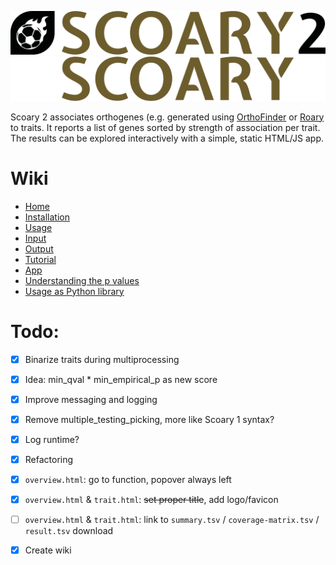 ![Scoary 2 logo (light mode)](media/scoary-2-logo-full.svg#gh-light-mode-only)
![Scoary 2 logo (dark mode)](media/scoary-2-logo-full-dark.svg#gh-dark-mode-only)

Scoary 2 associates orthogenes (e.g. generated using [OrthoFinder][orthofinder]
or [Roary][roary] to traits. It reports a list of genes sorted by strength of
association per trait. The results can be explored interactively with a simple, static HTML/JS app.

# Wiki

- [Home](https://github.com/MrTomRod/scoary-2/wiki/Home)
- [Installation](https://github.com/MrTomRod/scoary-2/wiki/Installation)
- [Usage](https://github.com/MrTomRod/scoary-2/wiki/Usage)
- [Input](https://github.com/MrTomRod/scoary-2/wiki/Input)
- [Output](https://github.com/MrTomRod/scoary-2/wiki/Output)
- [Tutorial](https://github.com/MrTomRod/scoary-2/wiki/Tutorial)
- [App](https://github.com/MrTomRod/scoary-2/wiki/App)
- [Understanding the p values](https://github.com/MrTomRod/scoary-2/wiki/Understanding-the-p-values)
- [Usage as Python library](https://github.com/MrTomRod/scoary-2/wiki/Usage-as-Python-library)

# Todo:

- [X] Binarize traits during multiprocessing
- [X] Idea: min_qval * min_empirical_p as new score
- [X] Improve messaging and logging
- [X] Remove multiple_testing_picking, more like Scoary 1 syntax?
- [X] Log runtime?
- [X] Refactoring
- [X] `overview.html`: go to function, popover always left
- [X] `overview.html` & `trait.html`: ~~set proper title~~, add logo/favicon
- [ ] `overview.html` & `trait.html`: link to `summary.tsv` / `coverage-matrix.tsv` / `result.tsv` download
- [X] Create wiki


[orthofinder]: https://github.com/davidemms/OrthoFinder/
[roary]: https://sanger-pathogens.github.io/Roary/
